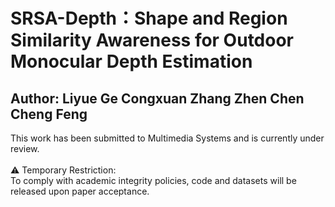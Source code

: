 # SRSA-Depth：Shape and Region Similarity Awareness for Outdoor Monocular Depth Estimation
## Author: Liyue Ge  Congxuan Zhang  Zhen Chen Cheng Feng  
This work has been submitted to Multimedia Systems‌ and is currently under review.<br/>  
⚠️ ‌Temporary Restriction‌:  
To comply with academic integrity policies, ‌code and datasets will be released upon paper acceptance‌.

